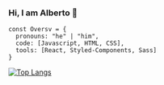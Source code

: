 ### Hi, I am Alberto 👋
```
const Oversv = {
  pronouns: "he" | "him",
  code: [Javascript, HTML, CSS],
  tools: [React, Styled-Components, Sass]
}
```
[![Top Langs](https://github-readme-stats.vercel.app/api/top-langs/?username=oversv&layout=compact)](https://github.com/oversv/github-readme-stats)

<!--
  Grafico con las stats de los pr, starts...
  ![Alberto's github stats](https://github-readme-stats.vercel.app/api?username=oversv&show_icons=true)-->
<!--
**Oversv/Oversv** is a ✨ _special_ ✨ repository because its `README.md` (this file) appears on your GitHub profile.

Here are some ideas to get you started:

- 🔭 I’m currently working on ...
- 🌱 I’m currently learning ...
- 👯 I’m looking to collaborate on ...
- 🤔 I’m looking for help with ...
- 💬 Ask me about ...
- 📫 How to reach me: ...
- 😄 Pronouns: ...
- ⚡ Fun fact: ...
-->
